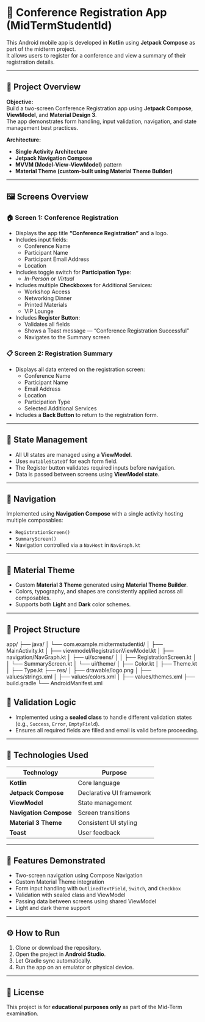 # 📱 Conference Registration App (MidTermStudentId)

This Android mobile app is developed in **Kotlin** using **Jetpack Compose** as part of the midterm project.  
It allows users to register for a conference and view a summary of their registration details.

---

## 🧩 Project Overview

**Objective:**  
Build a two-screen Conference Registration app using **Jetpack Compose**, **ViewModel**, and **Material Design 3**.  
The app demonstrates form handling, input validation, navigation, and state management best practices.

**Architecture:**  
- **Single Activity Architecture**
- **Jetpack Navigation Compose**
- **MVVM (Model-View-ViewModel)** pattern
- **Material Theme (custom-built using Material Theme Builder)**

---

## 🖼️ Screens Overview

### 🏠 Screen 1: Conference Registration
- Displays the app title **“Conference Registration”** and a logo.
- Includes input fields:
  - Conference Name  
  - Participant Name  
  - Participant Email Address  
  - Location  
- Includes toggle switch for **Participation Type**:
  - *In-Person* or *Virtual*
- Includes multiple **Checkboxes** for Additional Services:
  - Workshop Access  
  - Networking Dinner  
  - Printed Materials  
  - VIP Lounge
- Includes **Register Button**:
  - Validates all fields
  - Shows a Toast message — “Conference Registration Successful”
  - Navigates to the Summary screen

### 📋 Screen 2: Registration Summary
- Displays all data entered on the registration screen:
  - Conference Name  
  - Participant Name  
  - Email Address  
  - Location  
  - Participation Type  
  - Selected Additional Services  
- Includes a **Back Button** to return to the registration form.

---

## 🧠 State Management

- All UI states are managed using a **ViewModel**.  
- Uses `mutableStateOf` for each form field.
- The Register button validates required inputs before navigation.
- Data is passed between screens using **ViewModel state**.

---

## 🧭 Navigation

Implemented using **Navigation Compose** with a single activity hosting multiple composables:
- `RegistrationScreen()`
- `SummaryScreen()`
- Navigation controlled via a `NavHost` in `NavGraph.kt`

---

## 🎨 Material Theme

- Custom **Material 3 Theme** generated using **Material Theme Builder**.
- Colors, typography, and shapes are consistently applied across all composables.
- Supports both **Light** and **Dark** color schemes.

---

## 📂 Project Structure
app/
├── java/
│ └── com.example.midtermstudentid/
│ ├── MainActivity.kt
│ ├── viewmodel/RegistrationViewModel.kt
│ ├── navigation/NavGraph.kt
│ ├── ui/screens/
│ │ ├── RegistrationScreen.kt
│ │ └── SummaryScreen.kt
│ └── ui/theme/
│ ├── Color.kt
│ ├── Theme.kt
│ ├── Type.kt
├── res/
│ ├── drawable/logo.png
│ ├── values/strings.xml
│ ├── values/colors.xml
│ ├── values/themes.xml
├── build.gradle
└── AndroidManifest.xml

## 🧾 Validation Logic

- Implemented using a **sealed class** to handle different validation states (e.g., `Success`, `Error`, `EmptyField`).
- Ensures all required fields are filled and email is valid before proceeding.

---

## 🚀 Technologies Used

| Technology | Purpose |
|-------------|----------|
| **Kotlin** | Core language |
| **Jetpack Compose** | Declarative UI framework |
| **ViewModel** | State management |
| **Navigation Compose** | Screen transitions |
| **Material 3 Theme** | Consistent UI styling |
| **Toast** | User feedback |

---

## 🧩 Features Demonstrated

- Two-screen navigation using Compose Navigation
- Custom Material Theme integration
- Form input handling with `OutlinedTextField`, `Switch`, and `Checkbox`
- Validation with sealed class and ViewModel
- Passing data between screens using shared ViewModel
- Light and dark theme support

---



## ⚙️ How to Run
1. Clone or download the repository.
2. Open the project in **Android Studio**.
3. Let Gradle sync automatically.
4. Run the app on an emulator or physical device.

---

## 📝 License
This project is for **educational purposes only** as part of the Mid-Term examination.
